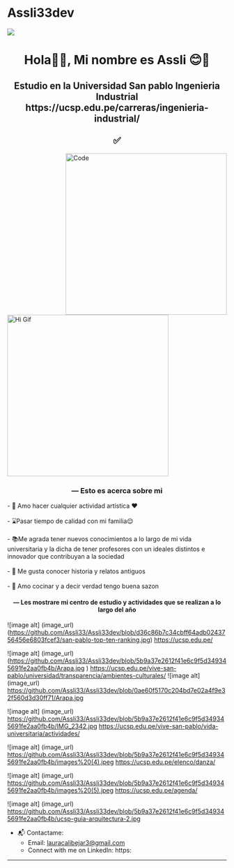 # Assli33dev
<img src="banner.png">

<h1 align="center">Hola👋🏻, Mi nombre es Assli 😊👀</h1>
<h2 align="center">Estudio en la Universidad San pablo Ingenieria Industrial https://ucsp.edu.pe/carreras/ingenieria-industrial/ <br><br> ✅ </h2>

<img src="code.png" align='right' width="370" height="370" alt="Code">
<img src="https://i.pinimg.com/originals/31/84/fd/3184fddee90fc94780ca6618c52713ca.gif" width="370" height="370" alt="Hi Gif">
<h3 align="center"> — Esto es acerca sobre mi </h3>
- 💃 Amo hacer cualquier actividad artística ❤️<br><br>
- ⌛Pasar tiempo de calidad con mi familia😌 <br><br>
- 📚Me agrada tener nuevos conocimientos a lo largo de mi vida universitaria y la dicha de tener profesores con un ideales distintos e innovador que contribuyan a la sociedad <br><br>
- 👾 Me gusta conocer historia y relatos antiguos <br><br>
- 🥞 Amo cocinar y a decir verdad tengo buena sazon <a 
- ⚡ En mis tiempos libres veo los simsomps o cualquier serie que me agrade 😅<br><br>
<h4 align="center"> — Les mostrare mi centro de estudio y actividades que se realizan a lo largo del año</h4>

![image alt] (image_url) (https://github.com/Assli33/Assli33dev/blob/d36c86b7c34cbff64adb0243756456e6803fcef3/san-pablo-top-ten-ranking.jpg)
https://ucsp.edu.pe/


![image alt] (image_url) (https://github.com/Assli33/Assli33dev/blob/5b9a37e2612f41e6c9f5d349345691fe2aa0fb4b/Arapa.jpg )
https://ucsp.edu.pe/vive-san-pablo/universidad/transparencia/ambientes-culturales/
![image alt] (image_url) https://github.com/Assli33/Assli33dev/blob/0ae60f5170c204bd7e02a4f9e32f560d3d30ff71/Arapa.jpg


![image alt] (image_url) https://github.com/Assli33/Assli33dev/blob/5b9a37e2612f41e6c9f5d349345691fe2aa0fb4b/IMG_2342.jpg
https://ucsp.edu.pe/vive-san-pablo/vida-universitaria/actividades/

![image alt] (image_url) https://github.com/Assli33/Assli33dev/blob/5b9a37e2612f41e6c9f5d349345691fe2aa0fb4b/images%20(4).jpeg 
https://ucsp.edu.pe/elenco/danza/

![image alt] (image_url) https://github.com/Assli33/Assli33dev/blob/5b9a37e2612f41e6c9f5d349345691fe2aa0fb4b/images%20(5).jpeg
https://ucsp.edu.pe/agenda/

![image alt] (image_url) https://github.com/Assli33/Assli33dev/blob/5b9a37e2612f41e6c9f5d349345691fe2aa0fb4b/ucsp-guia-arquitectura-2.jpg










- 📬 Contactame:<br>
  - Email: lauracalibejar3@gmail.com <br>
  - Connect with me on LinkedIn: https:


------

<br>

